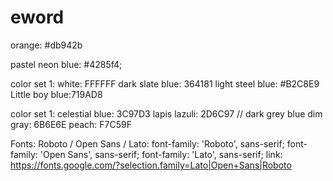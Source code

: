 # eword

orange: #db942b

pastel neon blue: #4285f4;

color set 1:
white: FFFFFF
dark slate blue: 364181
light steel blue: #B2C8E9
Little boy blue:719AD8

color set 1:
celestial blue: 3C97D3
lapis lazuli: 2D6C97 // dark grey blue
dim gray: 6B6E6E
peach: F7C59F

Fonts:
Roboto / Open Sans / Lato: <link href="https://fonts.googleapis.com/css?family=Lato|Open+Sans|Roboto&display=swap" rel="stylesheet">
font-family: 'Roboto', sans-serif;
font-family: 'Open Sans', sans-serif;
font-family: 'Lato', sans-serif;
link: https://fonts.google.com/?selection.family=Lato|Open+Sans|Roboto
